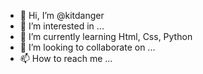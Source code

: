 - 👋 Hi, I’m @kitdanger
- 👀 I’m interested in ...
- 🌱 I’m currently learning Html, Css, Python
- 💞️ I’m looking to collaborate on ...
- 📫 How to reach me ...

<!---
kitdanger/kitdanger is a ✨ special ✨ repository because its `README.md` (this file) appears on your GitHub profile.
You can click the Preview link to take a look at your changes.
--->
